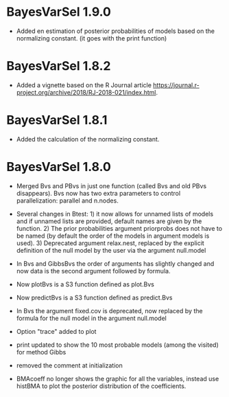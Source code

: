 # BayesVarSel 1.9.0

* Added en estimation of posterior probabilities of models based on the normalizing constant. 
(it goes with the print function)

# BayesVarSel 1.8.2

* Added a vignette based on the R Journal article https://journal.r-project.org/archive/2018/RJ-2018-021/index.html.

# BayesVarSel 1.8.1

* Added the calculation of the normalizing constant.

# BayesVarSel 1.8.0

* Merged Bvs and PBvs in just one function (called Bvs and old PBvs disappears). Bvs now has two extra parameters to control parallelization: parallel and n.nodes.

* Several changes in Btest: 1) it now allows for unnamed lists of models and if unnamed lists are provided, default names are given by the function. 2) The prior probabilities argument priorprobs does not have to be named (by default the order of the models in argument models is used). 3) Deprecated argument relax.nest, replaced by the explicit definition of the null model by the user via the argument null.model

* In Bvs and GibbsBvs the order of arguments has slightly changed and now data is the second argument followed by formula.

* Now plotBvs is a S3 function defined as plot.Bvs

* Now predictBvs is a S3 function defined as predict.Bvs

* In Bvs the argument fixed.cov is deprecated, now replaced by the formula for the null model in the argument null.model

* Option "trace" added to plot

* print updated to show the 10 most probable models (among the visited) for method Gibbs

* removed the comment at initialization

* BMAcoeff no longer shows the graphic for all the variables, instead use histBMA to plot the posterior distribution of the coefficients. 
